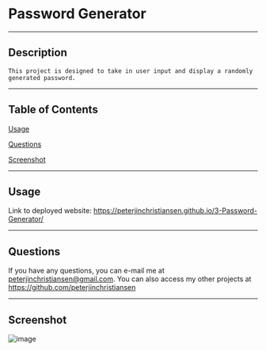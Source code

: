 # Password Generator

---
  
## Description
  
    This project is designed to take in user input and display a randomly generated password.

---
  
## Table of Contents
  
[Usage](#usage)
  
[Questions](#questions)

[Screenshot](#screenshot)

---
  
## Usage
  
Link to deployed website: https://peterjinchristiansen.github.io/3-Password-Generator/
  
---
  
## Questions
  
If you have any questions, you can e-mail me at peterjinchristiansen@gmail.com.
You can also access my other projects at https://github.com/peterjinchristiansen
  
---

## Screenshot

![image](https://user-images.githubusercontent.com/82626937/135532539-53685866-af8d-4ee8-bcd9-5b49e5286de7.png)
